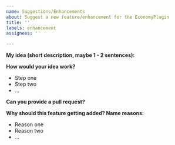 ```yaml
---
name: Suggestions/Enhancements
about: Suggest a new feature/enhancement for the EconomyPlugin
title: ''
labels: enhancement
assignees: ''

---
```


**My idea (short description, maybe 1 - 2 sentences):**  

**How would your idea work?** 
- Step one 
- Step two
 - ...  

**Can you provide a pull request?**  

**Why should this feature getting added? Name reasons:** 
- Reason one 
- Reason two 
- ...